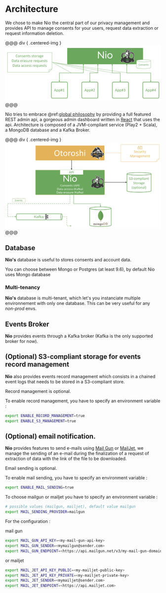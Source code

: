 # Architecture

We chose to make Nio the central part of our privacy management and provides API to manage consents for your users, request data extraction or request information deletion. 

@@@ div { .centered-img }
<img src="./img/nio-overview.png" />
@@@


Nio tries to embrace @ref:[global philosophy](./about.md#philosophy) by providing a full featured REST admin api, a gorgeous admin dashboard written in [React](https://reactjs.org/) that uses the api. 
Architecture is composed of a JVM-compliant service (Play2 + Scala), a MongoDB database and a Kafka Broker. 


@@@ div { .centered-img }
<img src="./img/nio-architecture.png" />
@@@

## Database

**Nio's** database is useful to stores consents and account data.

You can choose between Mongo or Postgres (at least 9.6), by default Nio uses Mongo database

### Multi-tenancy

**Nio's** database is multi-tenant, which let's you instanciate multiple environnement with only one database. This can be very useful for any *non-prod* envs.

## Events Broker

**Nio** provides events through a Kafka broker (Kafka is the only supported broker for now).

## (Optional) S3-compliant storage for events record management

**Nio** also provides events record management which consists in a chained event logs that needs to be stored in a S3-compliant store.

Record management is optional.

To enable record management, you have to specify an environment variable : 

```sh 
export ENABLE_RECORD_MANAGEMENT=true
export ENABLE_S3_MANAGEMENT=true
```

## (Optional) email notification.

**Nio** provides features to send e-mails using [Mail Gun](https://www.mailgun.com/) or [MailJet](https://api.mailjet.com/), we manage the sending of an e-mail during the finalization of a request of extraction of data with the link of the file to be downloaded.

Email sending is optional.

To enable mail sending, you have to specify an environment variable : 

```sh 
export ENABLE_MAIL_SENDING=true
```

To choose mailgun or mailjet you have to specify an environment variable : 

```sh 
# possible values (mailgun, mailjet), default value mailgun
export MAIL_SENDING_PROVIDER=mailgun
```

For the configuration :

mail gun

```sh
export MAIL_GUN_API_KEY=<my-mail-gun-api-key>
export MAIL_GUN_SENDER=<mymailgun@sender.com>
export MAIL_GUN_ENDPOINT=<https://api.mailgun.net/v3/my-mail-gun-domain>
```

or mailjet

```sh
export MAIL_JET_API_KEY_PUBLIC=<my-mailjet-public-key>
export MAIL_JET_API_KEY_PRIVATE=<my-mailjet-private-key>
export MAIL_JET_SENDER=<mymailjet@sender.com>
export MAIL_JET_ENDPOINT=<https://api.mailjet.com>
```